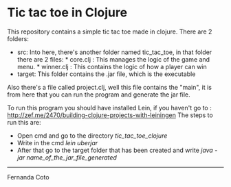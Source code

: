 Tic tac toe in Clojure
======================
This repository contains a simple tic tac toe made in clojure. 
There are 2 folders:
* src:
    Into here, there's another folder named tic_tac_toe, in that folder there are 2 files:
      * core.clj : This manages the logic of the game and menu.
      * winner.clj : This contains the logic of how a player can win
* target:
    This folder contains the .jar file, which is the executable

Also there's a file called project.clj, well this file contains the "main", it is from here that you can run the program
and generate the jar file.

To run this program you should have installed Lein, if you haven't go to : http://zef.me/2470/building-clojure-projects-with-leiningen
The steps to run this are:
* Open cmd and go to the directory *tic_tac_toe_clojure*
* Write in the cmd *lein uberjar*
* After that go to the target folder that has been created and write *java -jar name_of_the_jar_file_generated*


----
Fernanda Coto
